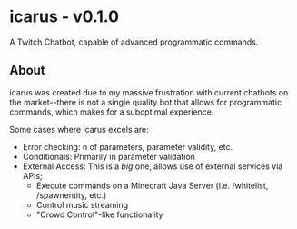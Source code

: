 # icarus - v0.1.0
A Twitch Chatbot, capable of advanced programmatic commands. 

## About
icarus was created due to my massive frustration with current chatbots on the market--there is not a single quality bot that allows for programmatic commands, which makes for a suboptimal experience.

Some cases where icarus excels are:
- Error checking: n of parameters, parameter validity, etc.
- Conditionals: Primarily in parameter validation
- External Access: This is a *big* one, allows use of external services via APIs;
  - Execute commands on a Minecraft Java Server (i.e. /whitelist, /spawnentity, etc.)
  - Control music streaming
  - "Crowd Control"-like functionality
 
    
